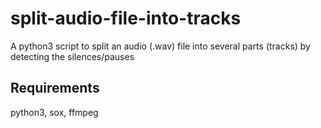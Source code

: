 # split-audio-file-into-tracks
A python3 script to split an audio (.wav) file into several parts (tracks) by detecting the silences/pauses

## Requirements
python3, sox, ffmpeg
